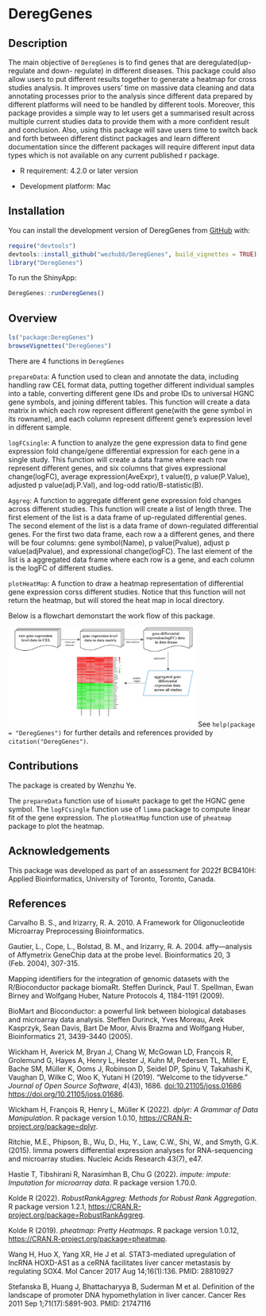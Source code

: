 
<!-- README.md is generated from README.Rmd. Please edit that file -->

# DeregGenes

<!-- badges: start -->
<!-- badges: end -->

## Description

The main objective of `DeregGenes` is to find genes that are
deregulated(up-regulate and down- regulate) in different diseases. This
package could also allow users to put different results together to
generate a heatmap for cross studies analysis. It improves users’ time
on massive data cleaning and data annotating processes prior to the
analysis since different data prepared by different platforms will need
to be handled by different tools. Moreover, this package provides a
simple way to let users get a summarised result across multiple current
studies data to provide them with a more confident result and
conclusion. Also, using this package will save users time to switch back
and forth between different distinct packages and learn different
documentation since the different packages will require different input
data types which is not available on any current published r package.

-   R requirement: 4.2.0 or later version

-   Development platform: Mac

## Installation

You can install the development version of DeregGenes from
[GitHub](https://github.com/) with:

``` r
require("devtools")
devtools::install_github("wezhubb/DeregGenes", build_vignettes = TRUE)
library("DeregGenes")
```

To run the ShinyApp:

``` r
DeregGenes::runDeregGenes()
```

## Overview

``` r
ls("package:DeregGenes")
browseVignettes("DeregGenes")
```

There are 4 functions in `DeregGenes`

`prepareData`: A function used to clean and annotate the data, including
handling raw CEL format data, putting together different individual
samples into a table, converting different gene IDs and probe IDs to
universal HGNC gene symbols, and joining different tables. This function
will create a data matrix in which each row represent different
gene(with the gene symbol in its rowname), and each column represent
different gene’s expression level in different sample.

`logFCsingle`: A function to analyze the gene expression data to find
gene expression fold change/gene differential expression for each gene
in a single study. This function will create a data frame where each row
represent different genes, and six columns that gives expressional
change(logFC), average expression(AveExpr), t value(t), p
value(P.Value), adjusted p value(adj.P.Val), and log-odd
ratio/B-statistic(B).

`Aggreg`: A function to aggregate different gene expression fold changes
across different studies. This function will create a list of length
three. The first element of the list is a data frame of up-regulated
differential genes. The second element of the list is a data frame of
down-regulated differential genes. For the first two data frame, each
row a a different genes, and there will be four columns: gene
symbol(Name), p value(Pvalue), adjust p value(adjPvalue), and
expressional change(logFC). The last element of the list is a aggregated
data frame where each row is a gene, and each column is the logFC of
different studies.

`plotHeatMap`: A function to draw a heatmap representation of
differential gene expression corss different studies. Notice that this
function will not return the heatmap, but will stored the heat map in
local directory.

Below is a flowchart demonstart the work flow of this package.

<img src="./inst/extdata/flowchart.jpeg" style="width:75.0%" /> See
`help(package = "DeregGenes")` for further details and references
provided by `citation("DeregGenes")`.

## Contributions

The package is created by Wenzhu Ye.

The `prepareData` function use of `biomaRt` package to get the HGNC gene
symbol. The `logFCsingle` function use of `limma` package to compute
linear fit of the gene expression. The `plotHeatMap` function use of
`pheatmap` package to plot the heatmap.

## Acknowledgements

This package was developed as part of an assessment for 2022f BCB410H:
Applied Bioinformatics, University of Toronto, Toronto, Canada.

## References

Carvalho B. S., and Irizarry, R. A. 2010. A Framework for
Oligonucleotide Microarray Preprocessing Bioinformatics.

Gautier, L., Cope, L., Bolstad, B. M., and Irizarry, R. A. 2004.
affy—analysis of Affymetrix GeneChip data at the probe level.
Bioinformatics 20, 3 (Feb. 2004), 307-315.

Mapping identifiers for the integration of genomic datasets with the
R/Bioconductor package biomaRt. Steffen Durinck, Paul T. Spellman, Ewan
Birney and Wolfgang Huber, Nature Protocols 4, 1184-1191 (2009).

BioMart and Bioconductor: a powerful link between biological databases
and microarray data analysis. Steffen Durinck, Yves Moreau, Arek
Kasprzyk, Sean Davis, Bart De Moor, Alvis Brazma and Wolfgang Huber,
Bioinformatics 21, 3439-3440 (2005).

Wickham H, Averick M, Bryan J, Chang W, McGowan LD, François R,
Grolemund G, Hayes A, Henry L, Hester J, Kuhn M, Pedersen TL, Miller E,
Bache SM, Müller K, Ooms J, Robinson D, Seidel DP, Spinu V, Takahashi K,
Vaughan D, Wilke C, Woo K, Yutani H (2019). “Welcome to the tidyverse.”
*Journal of Open Source Software*, *4*(43), 1686.
<doi:10.21105/joss.01686> <https://doi.org/10.21105/joss.01686>.

Wickham H, François R, Henry L, Müller K (2022). *dplyr: A Grammar of
Data Manipulation*. R package version 1.0.10,
<https://CRAN.R-project.org/package=dplyr>.

Ritchie, M.E., Phipson, B., Wu, D., Hu, Y., Law, C.W., Shi, W., and
Smyth, G.K. (2015). limma powers differential expression analyses for
RNA-sequencing and microarray studies. Nucleic Acids Research 43(7),
e47.

Hastie T, Tibshirani R, Narasimhan B, Chu G (2022). *impute: impute:
Imputation for microarray data*. R package version 1.70.0.

Kolde R (2022). *RobustRankAggreg: Methods for Robust Rank Aggregation*.
R package version 1.2.1,
<https://CRAN.R-project.org/package=RobustRankAggreg>.

Kolde R (2019). *pheatmap: Pretty Heatmaps*. R package version 1.0.12,
<https://CRAN.R-project.org/package=pheatmap>.

Wang H, Huo X, Yang XR, He J et al. STAT3-mediated upregulation of
lncRNA HOXD-AS1 as a ceRNA facilitates liver cancer metastasis by
regulating SOX4. Mol Cancer 2017 Aug 14;16(1):136. PMID: 28810927

Stefanska B, Huang J, Bhattacharyya B, Suderman M et al. Definition of
the landscape of promoter DNA hypomethylation in liver cancer. Cancer
Res 2011 Sep 1;71(17):5891-903. PMID: 21747116
